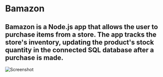 # Bamazon

## Bamazon is a Node.js app that allows the user to purchase items from a store. The app tracks the store's inventory, updating the product's stock quantity in the connected SQL database after a purchase is made.

![Screenshot](/images/storefront.png)

### 
